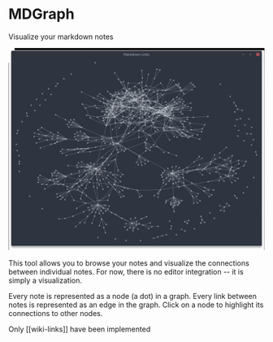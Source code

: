 # MDGraph

Visualize your markdown notes

![example graph](media/graph-long.png)

This tool allows you to browse your notes and visualize the connections between individual notes.
For now, there is no editor integration -- it is simply a visualization.

Every note is represented as a node (a dot) in a graph.
Every link between notes is represented as an edge in the graph.
Click on a node to highlight its connections to other nodes.

Only \[\[wiki-links\]\] have been implemented
